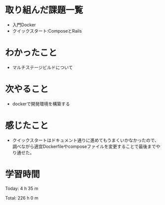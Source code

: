# 取り組んだ課題一覧
- 入門Docker
- クイックスタート:ComposeとRails

# わかったこと
- マルチステージビルドについて

# 次やること
- dockerで開発環境を構築する

# 感じたこと
- クイックスタートはドキュメント通りに進めてもうまくいかなかったので、調べながら適宜Dockerfileやcomposeファイルを変更することで最後までやり通せた。

# 学習時間
Today: 4 h 35 m

Total: 226 h 0 m
